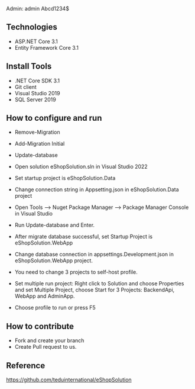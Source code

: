 

Admin:
admin
Abcd1234$

## Technologies
- ASP.NET Core 3.1
- Entity Framework Core 3.1

## Install Tools
- .NET Core SDK 3.1
- Git client
- Visual Studio 2019
- SQL Server 2019

## How to configure and run
- Remove-Migration
- Add-Migration Initial
- Update-database
- Open solution eShopSolution.sln in Visual Studio 2022
- Set startup project is eShopSolution.Data
- Change connection string in Appsetting.json in eShopSolution.Data project
- Open Tools --> Nuget Package Manager -->  Package Manager Console in Visual Studio
- Run Update-database and Enter.
- After migrate database successful, set Startup Project is eShopSolution.WebApp
- Change database connection in appsettings.Development.json in eShopSolution.WebApp project.
- You need to change 3 projects to self-host profile.

  
- Set multiple run project: Right click to Solution and choose Properties and set Multiple Project, choose Start for 3 Projects: BackendApi, WebApp and AdminApp.
- Choose profile to run or press F5

## How to contribute
- Fork and create your branch
- Create Pull request to us.

## Reference
https://github.com/teduinternational/eShopSolution